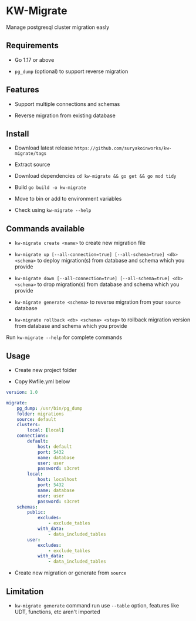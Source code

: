 # KW-Migrate

Manage postgresql cluster migration easly

## Requirements

- Go 1.17 or above

- `pg_dump` (optional) to support reverse migration

## Features

- Support multiple connections and schemas

- Reverse migration from existing database

## Install

- Download latest release `https://github.com/suryakoinworks/kw-migrate/tags`

- Extract source

- Download dependencies `cd kw-migrate && go get && go mod tidy`

- Build `go build -o kw-migrate`

- Move to bin or add to environment variables

- Check using `kw-migrate --help`

## Commands available

- `kw-migrate create <name>` to create new migration file

- `kw-migrate up [--all-connection=true] [--all-schema=true] <db> <schema>` to deploy migration(s) from database and schema which you provide

- `kw-migrate down [--all-connection=true] [--all-schema=true] <db> <schema>` to drop migration(s) from database and schema which you provide

- `kw-migrate generate <schema>` to reverse migration from your `source` database 

- `kw-migrate rollback <db> <schema> <step>` to rollback migration version from database and schema which you provide

Run `kw-migrate --help` for complete commands

## Usage

- Create new project folder

- Copy Kwfile.yml below

```yaml
version: 1.0

migrate:
    pg_dump: /usr/bin/pg_dump
    folder: migrations
    source: default
    clusters:
        local: [local]
    connections:
        default:
            host: default
            port: 5432
            name: database
            user: user
            password: s3cret
        local:
            host: localhost
            port: 5432
            name: database
            user: user
            password: s3cret
    schemas:
        public:
            excludes:
                - exclude_tables
            with_data:
                - data_included_tables
        user:
            excludes:
                - exclude_tables
            with_data:
                - data_included_tables
```

- Create new migration or generate from `source`

## Limitation

- `kw-migrate generate` command run use `--table` option, features like UDT, functions, etc aren't imported
